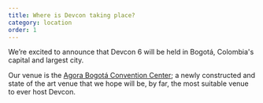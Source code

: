 ```yaml
---
title: Where is Devcon taking place?
category: location
order: 1
---
```


We’re excited to announce that Devcon 6 will be held in Bogotá, Colombia's capital and largest city.

Our venue is the [Agora Bogotá Convention Center](https://goo.gl/maps/Ee3dz2XbQfbNKeR36); a newly constructed and state of the art venue that we hope will be, by far, the most suitable venue to ever host Devcon.
